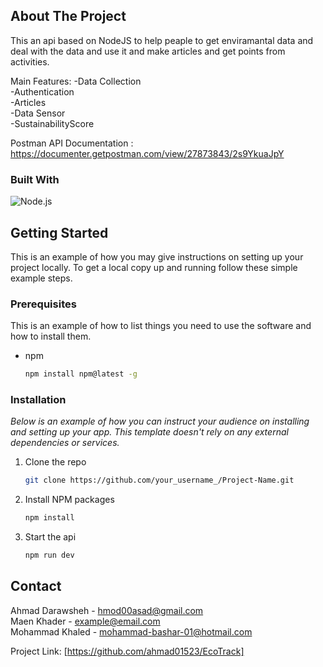 






<!-- ABOUT THE PROJECT -->
## About The Project



This an api based on NodeJS to help peaple to get enviramantal data and deal with the data and use it and make articles and get points from activities.

Main Features:
-Data Collection <br>
-Authentication <br>
-Articles <br>
-Data Sensor <br>
-SustainabilityScore <br>

Postman API Documentation : https://documenter.getpostman.com/view/27873843/2s9YkuaJpY







### Built With



![Node.js](https://cdn.iconscout.com/icon/free/png-512/free-nodejs-226032.png?f=webp&w=256)
<i class="fa-brands fa-node-js"></i>
  




<!-- GETTING STARTED -->
## Getting Started

This is an example of how you may give instructions on setting up your project locally.
To get a local copy up and running follow these simple example steps.

### Prerequisites

This is an example of how to list things you need to use the software and how to install them.
* npm
  ```sh
  npm install npm@latest -g
  ```

### Installation

_Below is an example of how you can instruct your audience on installing and setting up your app. This template doesn't rely on any external dependencies or services._


1. Clone the repo
   ```sh
   git clone https://github.com/your_username_/Project-Name.git
   ```
2. Install NPM packages
   ```sh
   npm install
   ```
3. Start the api
   ```sh
   npm run dev
   ```   





## Contact

Ahmad Darawsheh  - hmod00asad@gmail.com <br>
Maen Khader  - example@email.com <br>
Mohammad Khaled  - mohammad-bashar-01@hotmail.com <br>

Project Link: [https://github.com/ahmad01523/EcoTrack]










